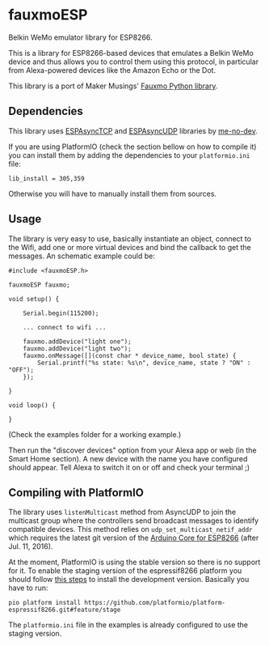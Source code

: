 # fauxmoESP

Belkin WeMo emulator library for ESP8266.

This is a library for ESP8266-based devices that emulates a Belkin WeMo device and thus allows you to control them using this protocol, in particular from Alexa-powered devices like the Amazon Echo or the Dot.

This library is a port of Maker Musings' [Fauxmo Python library][6].

## Dependencies

This library uses [ESPAsyncTCP][3] and [ESPAsyncUDP][4] libraries by [me-no-dev][5].

If you are using PlatformIO (check the section bellow on how to compile it) you can install them by adding the dependencies to your ```platformio.ini``` file:

```
lib_install = 305,359
```

Otherwise you will have to manually install them from sources.

## Usage

The library is very easy to use, basically instantiate an object, connect to the Wifi, add one or more virtual devices and bind the callback to get the messages. An schematic example could be:

```
#include <fauxmoESP.h>

fauxmoESP fauxmo;

void setup() {

    Serial.begin(115200);

    ... connect to wifi ...

    fauxmo.addDevice("light one");
    fauxmo.addDevice("light two");
    fauxmo.onMessage([](const char * device_name, bool state) {
        Serial.printf("%s state: %s\n", device_name, state ? "ON" : "OFF");
    });

}

void loop() {

}

```

(Check the examples folder for a working example.)

Then run the "discover devices" option from your Alexa app or web (in the Smart Home section). A new device with the name you have configured should appear. Tell Alexa to switch it on or off and check your terminal ;)

## Compiling with PlatformIO

The library uses ```listenMulticast``` method from AsyncUDP to join the multicast group where the controllers send broadcast messages to identify compatible devices. This method relies on ```udp_set_multicast_netif_addr``` which requires the latest git version of the [Arduino Core for ESP8266][1] (after Jul. 11, 2016).

At the moment, PlatformIO is using the stable version so there is no support for it. To enable the staging version of the espressif8266 platform you should follow [this steps][2] to install the development version. Basically you have to run:

```
pio platform install https://github.com/platformio/platform-espressif8266.git#feature/stage
```

The ```platformio.ini``` file in the examples is already configured to use the staging version.

[1]:https://github.com/esp8266/Arduino
[2]:http://docs.platformio.org/en/stable/platforms/espressif8266.html#using-arduino-framework-with-staging-version
[3]:https://github.com/me-no-dev/ESPAsyncTCP
[4]:https://github.com/me-no-dev/ESPAsyncUDP
[5]:https://github.com/me-no-dev
[6]:https://github.com/makermusings/fauxmo
